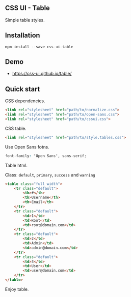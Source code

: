 ## CSS UI - Table

Simple table styles.

## Installation

```
npm install --save css-ui-table
```
## Demo

- https://css-ui.github.io/table/

## Quick start

CSS dependencies.

```html
<link rel="stylesheet" href="path/to/normalize.css">
<link rel="stylesheet" href="path/to/open-sans.css">
<link rel="stylesheet" href="path/to/cssui.css">
```

CSS table.

```html
<link rel="stylesheet" href="path/to/style.tables.css">
```

Use Open Sans fotns.

```css
font-family: 'Open Sans', sans-serif;
```

Table html.

Class: ```default```, ```primary```, ```success``` and ```warning```

```html
<table class="full width">
	<tr class="default">
		<th>#</th>
		<th>Username</th>
		<th>Email</th>
	</tr>
	<tr class="default">
		<td>1</td>
		<td>Root</td>
		<td>root@domain.com</td>
	</tr>
	<tr class="default">
		<td>2</td>
		<td>Admin</td>
		<td>admin@domain.com</td>
	</tr>
	<tr class="default">
		<td>3</td>
		<td>User</td>
		<td>user@domain.com</td>
	</tr>
</table>
```

Enjoy table.

